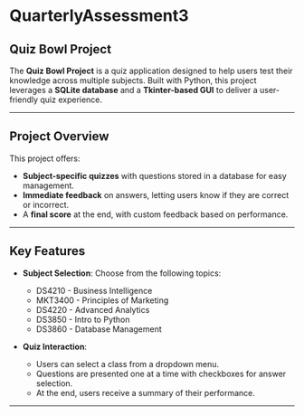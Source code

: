 # QuarterlyAssessment3

## Quiz Bowl Project

The **Quiz Bowl Project** is a quiz application designed to help users test their knowledge across multiple subjects. Built with Python, this project leverages a **SQLite database** and a **Tkinter-based GUI** to deliver a user-friendly quiz experience.

---

## Project Overview

This project offers:

- **Subject-specific quizzes** with questions stored in a database for easy management.
- **Immediate feedback** on answers, letting users know if they are correct or incorrect.
- A **final score** at the end, with custom feedback based on performance.

---

## Key Features

- **Subject Selection**: Choose from the following topics:
  - DS4210 - Business Intelligence
  - MKT3400 - Principles of Marketing
  - DS4220 - Advanced Analytics
  - DS3850 - Intro to Python
  - DS3860 - Database Management

- **Quiz Interaction**:
  - Users can select a class from a dropdown menu.
  - Questions are presented one at a time with checkboxes for answer selection.
  - At the end, users receive a summary of their performance.

---
